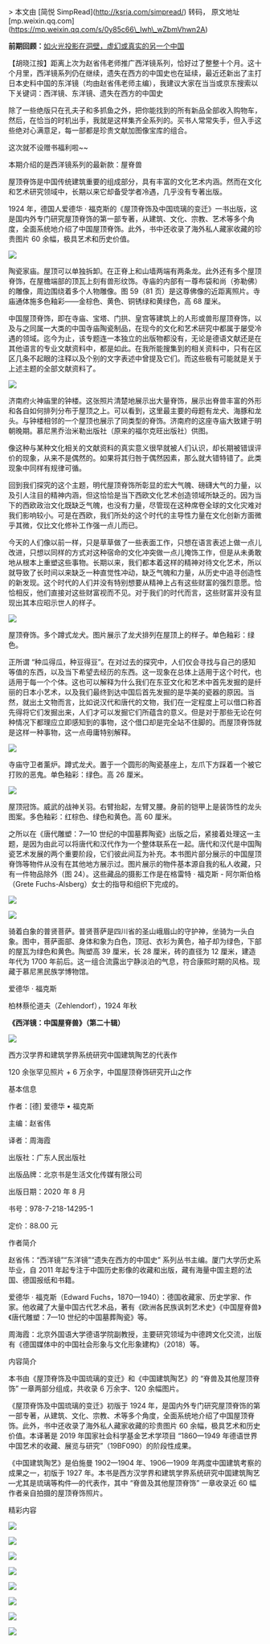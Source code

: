 \> 本文由 \[简悦 SimpRead\](http://ksria.com/simpread/) 转码， 原文地址 \[mp.weixin.qq.com\](https://mp.weixin.qq.com/s/0y85c66\_Iwh\_wZbmVhwn2A)

**前期回顾：**[如火光投影在洞壁，虚幻或真实的另一个中国](http://mp.weixin.qq.com/s?__biz=MzAwNDAzMzcyMA==&mid=2651219876&idx=1&sn=7fd656c24c1fe67a60c4ebad5a0301ed&chksm=80c0da73b7b75365f87ccc52945027a5ead6ef4ecbb9c4b4379fce095779bc234a7e57bd6776&scene=21#wechat_redirect)  

【胡晓江按】距离上次为赵省伟老师推广西洋镜系列，恰好过了整整十个月。这十个月里，西洋镜系列仍在继续，遗失在西方的中国史也在延续，最近还新出了主打日本史料中国的东洋镜（均由赵省伟老师主编），我建议大家在当当或京东搜索以下关键词：西洋镜、东洋镜、遗失在西方的中国史

除了一些绝版只在孔夫子和多抓鱼之外，把你能找到的所有新品全部收入购物车，然后，在恰当的时机出手，我就是这样集齐全系列的。买书人常常失手，但入手这些绝对心满意足，每一部都是珍贵文献加图像宝库的组合。

这次就不设赠书福利啦~~

本期介绍的是西洋镜系列的最新款：屋脊兽

屋顶脊饰是中国传统建筑重要的组成部分，具有丰富的文化艺术内涵。然而在文化和艺术研究领域中，长期以来它却备受学者冷遇，几乎没有专著出版。

1924 年，德国人爱德华 · 福克斯的《屋顶脊饰及中国琉璃的变迁》一书出版，这是国内外专门研究屋顶脊饰的第一部专著，从建筑、文化、宗教、艺术等多个角度，全面系统地介绍了中国屋顶脊饰。此外，书中还收录了海外私人藏家收藏的珍贵图片 60 余幅，极具艺术和历史价值。

  

![](https://mmbiz.qpic.cn/mmbiz_png/k0KOrc5MXGZc4RLpXCY4Kmu3n68jyaNsKfvuSjtVWTx5JHRne76FElmK4GsWse3ksBot75rjxY6LRvKVVEFpZg/640?wx_fmt=png)

  

陶瓷家庙。屋顶可以单独拆卸。在正脊上和山墙两端有两条龙。此外还有多个屋顶脊饰，在屋檐端部的顶瓦上刻有兽形纹饰。寺庙的内部有一尊布袋和尚（弥勒佛）的雕像，周边围绕着多个人物雕像。图 59（81 页）是这尊佛像的近距离照片。寺庙通体施多色釉彩——金棕色、黄色、铜锈绿和黄绿色，高 68 厘米。

中国屋顶脊饰，即在寺庙、宝塔、门拱、皇宫等建筑上的人形或兽形屋顶脊饰，以及与之同属一大类的中国寺庙陶瓷制品，在现今的文化和艺术研究中都属于屡受冷遇的领域。迄今为止，该专题连一本独立的出版物都没有，无论是德语文献还是在其他语言的专业文献资料中，都是如此。在我所能搜集到的相关资料中，只有在区区几条不起眼的注释以及个别的文字表述中曾提及它们。而这些极有可能就是关于上述主题的全部文献资料了。

  

![](https://mmbiz.qpic.cn/mmbiz_png/k0KOrc5MXGZc4RLpXCY4Kmu3n68jyaNs7PPdkYjuwLFicx3IwLUV1CVM4sy0VCpOvL732uGziaFFic5zbaY2toia1A/640?wx_fmt=png)

  

  

  

  

济南府火神庙里的钟楼。这张照片清楚地展示出大量脊饰，展示出脊兽丰富的外形和各自如何排列分布于屋顶之上。可以看到，这里最主要的母题有龙犬、海豚和龙头。与钟楼相邻的一个屋顶也展示了同类型的脊饰。济南府的这座寺庙大致建于明朝晚期。慕尼黑乔治米勒出版社（原来的福尔克旺出版社）供图。

像这种与某种文化相关的文献资料的真实意义很早就被人们认识，却长期被错误评价的现象，从来不是偶然的。如果将其归咎于偶然因素，那么就大错特错了。此类现象中同样有规律可循。  

回到我们探究的这个主题，明代屋顶脊饰所彰显的宏大气魄、磅礴大气的力量，以及引人注目的精神内涵，但这恰恰是当下西欧文化艺术创造领域所缺乏的。因为当下的西欧政治文化既缺乏气魄，也没有力量，尽管现在这种席卷全球的文化灾难对我们影响较小。可是在西欧，我们所处的这个时代的主导性力量在文化创新方面微乎其微，仅比文化修补工作强一点儿而已。

今天的人们像以前一样，只是草草做了一些表面工作，只想在语言表述上做一点儿改进，只想以同样的方式对这种宿命的文化冲突做一点儿掩饰工作，但是从未勇敢地从根本上重塑这些事物。长期以来，我们都本着这样的精神对待文化艺术，所以就导致了长时间以来缺乏一种直觉性冲动，缺乏气魄和力量，从历史中追寻创造性的新发现。这个时代的人们并没有特别想要从精神上占有这些财富的强烈意愿。恰恰相反，他们直接对这些财富视而不见。对于我们的时代而言，这些财富并没有显现出其本应昭示世人的样子。

  

![](https://mmbiz.qpic.cn/mmbiz_png/k0KOrc5MXGZc4RLpXCY4Kmu3n68jyaNsqHyeNW2jh4MzL191vBa8GbkVgTPIlbksb8rJic7mMPT4zZbicquGvjVQ/640?wx_fmt=png)

  

屋顶脊饰。多个蹲式龙犬。图片展示了龙犬排列在屋顶上的样子。单色釉彩：绿色。

正所谓 “种瓜得瓜，种豆得豆”。在对过去的探究中，人们仅会寻找与自己的感知等值的东西，以及当下希望去经历的东西。这一现象在总体上适用于这个时代，也适用于每一个个体。这也可以解释为什么我们在东亚文化和艺术中首先发掘的是纤丽的日本小艺术，以及我们最终到达中国后首先发掘的是华美的瓷器的原因。当然，就出土文物而言，比如说汉代和唐代的文物，我们在一定程度上可以借口称首先得将它们发掘出来，人们才可以发掘它们所蕴含的意义。但是对于那些无论在何种情况下都理应立即感知到的事物，这个借口却是完全站不住脚的。而屋顶脊饰就是这样一种事物，这一点毋庸特别解释。

  

![](https://mmbiz.qpic.cn/mmbiz_png/k0KOrc5MXGZc4RLpXCY4Kmu3n68jyaNsJN3KOibliboyic3wEBeHZd5Ck35TWpZ9lkCNG1MJfeziafU4Xak1wdu3gA/640?wx_fmt=png)

  

  

  

  

寺庙守卫者薰炉。蹲式龙犬。置于一个圆形的陶瓷基座上，左爪下方踩着一个被它打败的恶鬼。单色釉彩：绿色。高 26 厘米。

  

![](https://mmbiz.qpic.cn/mmbiz_png/k0KOrc5MXGZc4RLpXCY4Kmu3n68jyaNs4cibXwspDWC04ic3K7QmjQhQ2KctSsWr4H9icGxvwpdcl8aZr3pM2Dsyw/640?wx_fmt=png)

  

屋顶冠饰。威武的战神关羽。右臂抬起，左臂叉腰。身前的铠甲上是装饰性的龙头图案。多色釉彩：红棕色、绿色和黄色。高 60 厘米。

之所以在《唐代雕塑：7—10 世纪的中国墓葬陶瓷》出版之后，紧接着处理这一主题，是因为由此可以将唐代和汉代作为一个整体联系在一起。唐代和汉代是中国陶瓷艺术发展的两个重要阶段，它们彼此间互为补充。本书图片部分展示的中国屋顶脊饰等物件从没有在其他地方展示过。图片展示的物件基本源自我的私人收藏，只有一件物品除外（图 24）。这些藏品的摄影工作是在格雷特 · 福克斯 - 阿尔斯伯格（Grete Fuchs-Alsberg）女士的指导和组织下完成的。

![](https://mmbiz.qpic.cn/mmbiz_png/k0KOrc5MXGZc4RLpXCY4Kmu3n68jyaNsnq7rLdfibZ995WOyp4ibx0X0Lmiar6NloKRhIdkYzJqFAgibgve8LtMKVQ/640?wx_fmt=png)

![](https://mmbiz.qpic.cn/mmbiz_png/k0KOrc5MXGZc4RLpXCY4Kmu3n68jyaNs6r5boWkH4icRH2kUpjcrNHGD9dibZbJZV3Wr25xxH9azn1GDbVl3V99g/640?wx_fmt=png)

骑着白象的普贤菩萨。普贤菩萨是四川省的圣山峨眉山的守护神，坐骑为一头白象。图中，菩萨面部、身体和象为白色，顶冠、衣衫为黄色，袖子却为绿色，下部的屋瓦为绿色和黄色。陶塑高 39 厘米，长 28 厘米，砖的直径为 12 厘米，建造年代为 1700 年前后。这一组合流露出宁静淡泊的气息，符合康熙时期的风格。现藏于慕尼黑民族学博物馆。

爱德华 · 福克斯

柏林蔡伦道夫（Zehlendorf），1924 年秋

**《西洋镜：中国屋脊兽》（第二十辑）**

![](https://mmbiz.qpic.cn/mmbiz_png/k0KOrc5MXGZc4RLpXCY4Kmu3n68jyaNsPlIPgYgKDrFYYZmOHSU9OLHXxgLia6qJFbcI3eibvZkicZ4Sib7yL3sIrw/640?wx_fmt=png)

  

西方汉学界和建筑学界系统研究中国建筑陶艺的代表作

  

120 余张罕见照片 + 6 万余字，中国屋顶脊饰研究开山之作

  

  

  

基本信息

  

  

  

  

作者：\[德\] 爱德华 • 福克斯

主编：赵省伟

译者：周海霞

出版社：广东人民出版社

出版品牌：北京书是生活文化传媒有限公司

出版日期：2020 年 8 月

书号：978-7-218-14295-1

定价：88.00 元

  

  

  

作者简介

  

  

  

  

赵省伟：“西洋镜”“东洋镜”“遗失在西方的中国史” 系列丛书主编。厦门大学历史系毕业，自 2011 年起专注于中国历史影像的收藏和出版，藏有海量中国主题的法国、德国报纸和书籍。

爱德华 · 福克斯（Edward Fuchs，1870—1940）：德国收藏家、历史学家、作家。他收藏了大量中国古代艺术品，著有《欧洲各民族讽刺艺术史》《中国屋脊兽》《唐代雕塑：7—10 世纪的中国墓葬陶瓷》等。

周海霞：北京外国语大学德语学院副教授，主要研究领域为中德跨文化交流，出版有《德国媒体中的中国社会形象与文化形象建构》（2018）等。

  

  

  

内容简介

  

  

  

  

本书由《屋顶脊饰及中国琉璃的变迁》和《中国建筑陶艺》的 “脊兽及其他屋顶脊饰” 一章两部分组成，共收录 6 万余字、120 余幅图片。

《屋顶脊饰及中国琉璃的变迁》初版于 1924 年，是国内外专门研究屋顶脊饰的第一部专著，从建筑、文化、宗教、术等多个角度，全面系统地介绍了中国屋顶脊饰。此外，书中还收录了海外私人藏家收藏的珍贵图片 60 余幅，极具艺术和历史价值。本译著是 2019 年国家社会科学基金艺术学项目 “1860—1949 年德语世界中国艺术的收藏、展览与研究”（19BF090）的阶段性成果。

《中国建筑陶艺》是伯施曼 1902—1904 年、1906—1909 年两度中国建筑考察的成果之一，初版于 1927 年。本书是西方汉学界和建筑学界系统研究中国建筑陶艺—尤其是琉璃等构件—的代表作，其中 “脊兽及其他屋顶脊饰” 一章收录近 60 幅作者亲自拍摄的屋顶脊饰照片。

  

  

  

精彩内容

  

  

  

  

![](https://mmbiz.qpic.cn/mmbiz_jpg/k0KOrc5MXGZc4RLpXCY4Kmu3n68jyaNsooqAmToenYwnj5TAeXbWTM3DP7jbp6rylSt1XkmPauGovBictUbPeEA/640?wx_fmt=jpeg)

![](https://mmbiz.qpic.cn/mmbiz_jpg/k0KOrc5MXGZc4RLpXCY4Kmu3n68jyaNsduA7q3yUicane1FxYD2K567iaSHXSJCfqAKS0XhtuhktJKjjZcTib9eDw/640?wx_fmt=jpeg)

![](https://mmbiz.qpic.cn/mmbiz_jpg/k0KOrc5MXGZc4RLpXCY4Kmu3n68jyaNsG9DoQSIwvA5M3GP2B3O5be6mHXghPzibQTicmSmdo0EM5aHnTibSCP15A/640?wx_fmt=jpeg)

![](https://mmbiz.qpic.cn/mmbiz_jpg/k0KOrc5MXGZc4RLpXCY4Kmu3n68jyaNsm9oDxO92dXRa2dzjfMGq6EclGTuIXyhib7HNtqpsynTiavR2zF3Sol1A/640?wx_fmt=jpeg)

![](https://mmbiz.qpic.cn/mmbiz_jpg/k0KOrc5MXGZc4RLpXCY4Kmu3n68jyaNsuuH2icRzGhrSNPN6kicFr9HJl6bGmK41oTPxeWFXAnia8iaUJ273nOVM4g/640?wx_fmt=jpeg)

![](https://mmbiz.qpic.cn/mmbiz_jpg/k0KOrc5MXGZc4RLpXCY4Kmu3n68jyaNsnvvvSUmYnBv7gibzmhzkobVDlbGMt2jNkiaReicaJEG5bQlhr17COVngQ/640?wx_fmt=jpeg)

![](https://mmbiz.qpic.cn/mmbiz_jpg/k0KOrc5MXGZc4RLpXCY4Kmu3n68jyaNsfyopUX3UGgP7jyaztCTQcDEqxlJ2Kf6Krue892kUFt3QXFfhaRKDDg/640?wx_fmt=jpeg)

![](https://mmbiz.qpic.cn/mmbiz_png/k0KOrc5MXGZc4RLpXCY4Kmu3n68jyaNsuAgv507WdzdWzq3GXOm3fqDriaoCCibugp7qABem6icNnNxiaaRkgojIbw/640?wx_fmt=png)